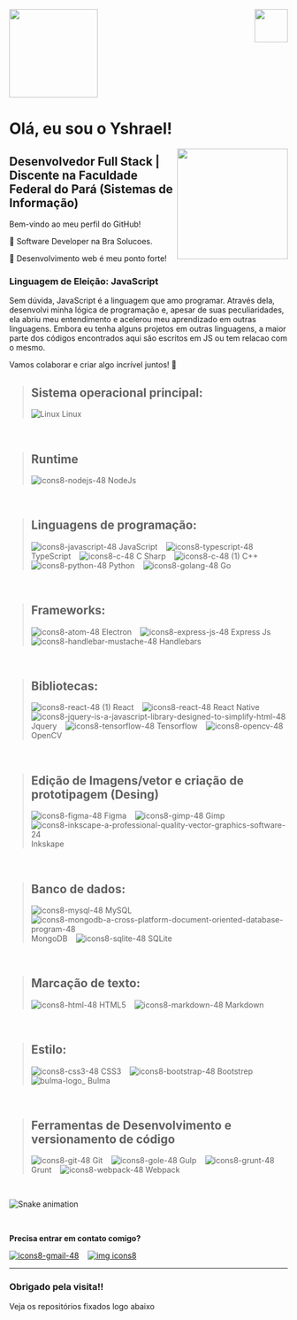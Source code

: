 <img height="160em" src="https://user-images.githubusercontent.com/79410863/188251321-aa1ac29d-7e4c-4ff0-bae4-fa9917c927ac.png"/>  
<img align="right" height="60rem" src="https://github.com/ysh-rael/Ysh-rael/assets/79410863/8560297a-ea2b-46c6-b3b3-857bd56bee47"/>  

# Olá, eu sou o Yshrael!
<img align="right"  height="200rem" src="https://github-readme-stats.vercel.app/api/top-langs/?username=Ysh-rael&layout=compact&langs_count=7&theme=codeSTACKr"/>

## Desenvolvedor Full Stack | Discente na Faculdade Federal do Pará (Sistemas de Informação)

Bem-vindo ao meu perfil do GitHub! 

💼 Software Developer na Bra Solucoes. 

🎯 Desenvolvimento web é meu ponto forte!

### Linguagem de Eleição: JavaScript
Sem dúvida, JavaScript é a linguagem que amo programar. Através dela, desenvolvi minha lógica de programação e, apesar de suas peculiaridades, ela abriu meu entendimento e acelerou meu aprendizado em outras linguagens. Embora eu tenha alguns projetos em outras linguagens, a maior parte dos códigos encontrados aqui são escritos em JS ou tem relacao com o mesmo.

Vamos colaborar e criar algo incrível juntos! 🚀
    
> ## **Sistema operacional principal:**  
>
> ![Linux](https://github.com/ysh-rael/Ysh-rael/assets/79410863/48f4af40-4a69-4e2a-a7ca-e962af4ccd82) Linux <br>
<br/>

> ## **Runtime**
>
> ![icons8-nodejs-48](https://github.com/ysh-rael/Ysh-rael/assets/79410863/b57d0506-a7a0-4368-a5cd-a012de6e75d2) NodeJs <br>
<br/>

> ## **Linguagens de programação:**
>
> ![icons8-javascript-48](https://github.com/ysh-rael/Ysh-rael/assets/79410863/a3ebd705-1b27-4a7b-be28-71e8a046e01f) JavaScript &nbsp;&nbsp;
> ![icons8-typescript-48](https://github.com/ysh-rael/Ysh-rael/assets/79410863/95a22a16-51e8-4c47-b5f0-4f19120ac372) TypeScript &nbsp;&nbsp;
> ![icons8-c-48](https://github.com/ysh-rael/Ysh-rael/assets/79410863/95592570-8eb0-41f8-87f6-144edbf3bd7a) C Sharp &nbsp;&nbsp;
> ![icons8-c-48 (1)](https://github.com/ysh-rael/Ysh-rael/assets/79410863/beab89db-9957-4948-ac69-65721e83c263) C++ &nbsp;&nbsp;
> ![icons8-python-48](https://github.com/ysh-rael/Ysh-rael/assets/79410863/eff34fdf-8bf8-4738-9e13-2b5dc6d65c2a) Python &nbsp;&nbsp;
> ![icons8-golang-48](https://github.com/user-attachments/assets/57081892-6001-4778-9f38-6fb64479a009) Go &nbsp;&nbsp;
> 

<br/>

> ## **Frameworks:**
>
> ![icons8-atom-48](https://github.com/ysh-rael/Ysh-rael/assets/79410863/5946dad7-de3d-402b-8424-f725847d58a0) Electron &nbsp;&nbsp;
> ![icons8-express-js-48](https://github.com/ysh-rael/Ysh-rael/assets/79410863/6711030e-43e3-4c29-ad38-b019a8987269) Express Js &nbsp;&nbsp;
> ![icons8-handlebar-mustache-48](https://github.com/ysh-rael/Ysh-rael/assets/79410863/7571905a-6ea6-4efa-8c10-dedb97a269f3) Handlebars &nbsp;&nbsp;

<br/>

> ## **Bibliotecas:**
>
> ![icons8-react-48 (1)](https://github.com/ysh-rael/Ysh-rael/assets/79410863/128e29e7-541c-47b7-bb59-57531524d419) React &nbsp;&nbsp;
> ![icons8-react-48](https://github.com/ysh-rael/Ysh-rael/assets/79410863/97a09a90-9276-4828-ba3f-c2b1c6c76b87) React Native &nbsp;&nbsp;
> ![icons8-jquery-is-a-javascript-library-designed-to-simplify-html-48](https://github.com/ysh-rael/Ysh-rael/assets/79410863/5826c4a9-403c-4100-aba7-d21ce4513c07) Jquery &nbsp;&nbsp;
> ![icons8-tensorflow-48](https://github.com/ysh-rael/Ysh-rael/assets/79410863/f562b68f-6fa7-4953-8c7d-25a8b8b45cd6) Tensorflow &nbsp;&nbsp;
> ![icons8-opencv-48](https://github.com/user-attachments/assets/8f678cc7-6a98-4d4c-a12e-73f2ee172585) OpenCV &nbsp;&nbsp;

<br/>

> ## **Edição de Imagens/vetor e criação de prototipagem (Desing)**
>
> ![icons8-figma-48](https://github.com/ysh-rael/Ysh-rael/assets/79410863/2faf5e28-303e-46f5-9280-0049ca4839a9) Figma &nbsp;&nbsp;
> ![icons8-gimp-48](https://github.com/ysh-rael/Ysh-rael/assets/79410863/aead66e7-1ab3-4db3-98b1-557b1a72cb68) Gimp &nbsp;&nbsp;
> ![icons8-inkscape-a-professional-quality-vector-graphics-software-24](https://github.com/ysh-rael/Ysh-rael/assets/79410863/b5a43c49-8bc5-480c-84f1-de9f7bae7289) Inkskape &nbsp;&nbsp;

<br/>

> ## **Banco de dados:**
>
> ![icons8-mysql-48](https://github.com/ysh-rael/Ysh-rael/assets/79410863/209ee6fe-0b76-431a-b341-f2eb05b82a3b) MySQL &nbsp;&nbsp;
> ![icons8-mongodb-a-cross-platform-document-oriented-database-program-48](https://github.com/ysh-rael/Ysh-rael/assets/79410863/a3d7d993-dd4c-4d6c-8bc4-c9d6cf552151) MongoDB &nbsp;&nbsp;
> ![icons8-sqlite-48](https://github.com/user-attachments/assets/14884455-0ee2-458c-b7d0-459f943d7a37) SQLite &nbsp;&nbsp;

<br/>

> ## **Marcação de texto:**
>
> ![icons8-html-48](https://github.com/ysh-rael/Ysh-rael/assets/79410863/6981479b-4cad-4c23-a72b-656fc4f5b919) HTML5 &nbsp;&nbsp;
> ![icons8-markdown-48](https://github.com/ysh-rael/Ysh-rael/assets/79410863/4c20f38a-b4ae-46fb-81dd-fa3e970e6bc5) Markdown &nbsp;&nbsp;

<br/>

> ## **Estilo:**
> 
> ![icons8-css3-48](https://github.com/ysh-rael/Ysh-rael/assets/79410863/26e9dc23-efbf-49d9-ba96-6213c437927d) CSS3 &nbsp;&nbsp;
> ![icons8-bootstrap-48](https://github.com/ysh-rael/Ysh-rael/assets/79410863/f4d2d28f-492e-4d8a-9e65-2ba19555fb0f) Bootstrep &nbsp;&nbsp;
> ![bulma-logo_](https://github.com/ysh-rael/Ysh-rael/assets/79410863/c00ce765-87d6-4088-9fdb-f2ef28079833) Bulma &nbsp;&nbsp;

<br/>

> ## **Ferramentas de Desenvolvimento e versionamento de código**
>
> ![icons8-git-48](https://github.com/ysh-rael/Ysh-rael/assets/79410863/788d7806-a186-4827-b0dd-b7556084e493) Git &nbsp;&nbsp;
> ![icons8-gole-48](https://github.com/user-attachments/assets/ff94d6df-62ed-478c-b5fc-5024b3e6a5d4) Gulp &nbsp;&nbsp;
> ![icons8-grunt-48](https://github.com/ysh-rael/Ysh-rael/assets/79410863/9fdc9e7a-5949-43ce-a7b3-cbd6d7f14faf) Grunt &nbsp;&nbsp;
> ![icons8-webpack-48](https://github.com/ysh-rael/Ysh-rael/assets/79410863/55565ec7-be65-447b-bb1d-a348c1fa7da0) Webpack &nbsp;&nbsp;
  
<br/>

![Snake animation](https://github.com/Ysh-rael/Ysh-rael/blob/output/github-contribution-grid-snake.svg)

<br/>

**Precisa entrar em contato comigo?**

[![icons8-gmail-48](https://github.com/ysh-rael/Ysh-rael/assets/79410863/df8ff676-5af8-461e-b78b-12c3cabb7168)](https://mailto:email@provedor.com.br) &nbsp;&nbsp;
[![img icons8](https://github.com/ysh-rael/Ysh-rael/assets/79410863/9d2b2c68-901a-4a68-b3b0-bffef55f38a8)](https://www.linkedin.com/in/yshrael-pimentel-76502820b/) &nbsp;&nbsp;


 ----------
 
 ### Obrigado pela visita!!  
 
 Veja os repositórios fixados logo abaixo 


